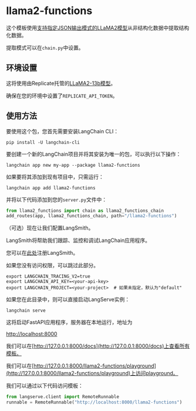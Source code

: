 # llama2-functions

这个模板使用[支持指定JSON输出模式的LLaMA2模型](https://github.com/ggerganov/llama.cpp/blob/master/grammars/README.md)从非结构化数据中提取结构化数据。

提取模式可以在`chain.py`中设置。

## 环境设置

这将使用由Replicate托管的[LLaMA2-13b模型](https://replicate.com/andreasjansson/llama-2-13b-chat-gguf/versions)。

确保在您的环境中设置了`REPLICATE_API_TOKEN`。

## 使用方法

要使用这个包，您首先需要安装LangChain CLI：

```shell
pip install -U langchain-cli
```

要创建一个新的LangChain项目并将其安装为唯一的包，可以执行以下操作：

```shell
langchain app new my-app --package llama2-functions
```

如果要将其添加到现有项目中，只需运行：

```shell
langchain app add llama2-functions
```

并将以下代码添加到您的`server.py`文件中：

```python
from llama2_functions import chain as llama2_functions_chain
add_routes(app, llama2_functions_chain, path="/llama2-functions")
```

（可选）现在让我们配置LangSmith。

LangSmith将帮助我们跟踪、监控和调试LangChain应用程序。

您可以在[此处](https://smith.langchain.com/)注册LangSmith。

如果您没有访问权限，可以跳过此部分。

```shell
export LANGCHAIN_TRACING_V2=true
export LANGCHAIN_API_KEY=<your-api-key>
export LANGCHAIN_PROJECT=<your-project>  # 如果未指定，默认为"default"
```

如果您在此目录中，则可以直接启动LangServe实例：

```shell
langchain serve
```

这将启动FastAPI应用程序，服务器在本地运行，地址为

[http://localhost:8000](http://localhost:8000)

我们可以在[http://127.0.0.1:8000/docs](http://127.0.0.1:8000/docs)上查看所有模板。

我们可以在[http://127.0.0.1:8000/llama2-functions/playground](http://127.0.0.1:8000/llama2-functions/playground)上访问playground。

我们可以通过以下代码访问模板：

```python
from langserve.client import RemoteRunnable
runnable = RemoteRunnable("http://localhost:8000/llama2-functions")
```

